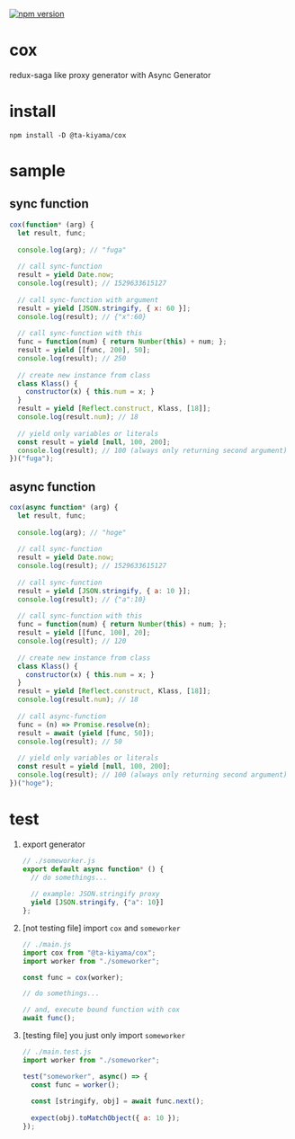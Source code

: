 [![npm version](https://badge.fury.io/js/%40ta-kiyama%2Fcox.svg)](https://badge.fury.io/js/%40ta-kiyama%2Fcox)

# cox
redux-saga like proxy generator with Async Generator

# install

`npm install -D @ta-kiyama/cox`

# sample

## sync function

```js
cox(function* (arg) {
  let result, func;
  
  console.log(arg); // "fuga"
  
  // call sync-function
  result = yield Date.now;
  console.log(result); // 1529633615127
  
  // call sync-function with argument
  result = yield [JSON.stringify, { x: 60 }];
  console.log(result); // {"x":60}
  
  // call sync-function with this
  func = function(num) { return Number(this) + num; };
  result = yield [[func, 200], 50];
  console.log(result); // 250
  
  // create new instance from class
  class Klass() {
    constructor(x) { this.num = x; }
  }
  result = yield [Reflect.construct, Klass, [18]];
  console.log(result.num); // 18
  
  // yield only variables or literals
  const result = yield [null, 100, 200];
  console.log(result); // 100 (always only returning second argument)
})("fuga");
```

## async function

```js
cox(async function* (arg) {
  let result, func;
  
  console.log(arg); // "hoge"
  
  // call sync-function
  result = yield Date.now;
  console.log(result); // 1529633615127
  
  // call sync-function
  result = yield [JSON.stringify, { a: 10 }];
  console.log(result); // {"a":10}
  
  // call sync-function with this
  func = function(num) { return Number(this) + num; };
  result = yield [[func, 100], 20];
  console.log(result); // 120
  
  // create new instance from class
  class Klass() {
    constructor(x) { this.num = x; }
  }
  result = yield [Reflect.construct, Klass, [18]];
  console.log(result.num); // 18
  
  // call async-function
  func = (n) => Promise.resolve(n);
  result = await (yield [func, 50]);
  console.log(result); // 50
  
  // yield only variables or literals
  const result = yield [null, 100, 200];
  console.log(result); // 100 (always only returning second argument)
})("hoge");
```

# test

1. export generator
    ```js
    // ./someworker.js
    export default async function* () {
      // do somethings...
      
      // example: JSON.stringify proxy
      yield [JSON.stringify, {"a": 10}]
    };
    ```
1. [not testing file] import `cox` and `someworker`
    ```js
    // ./main.js
    import cox from "@ta-kiyama/cox";
    import worker from "./someworker";
    
    const func = cox(worker);
    
    // do somethings...
    
    // and, execute bound function with cox
    await func();
    ```
1. [testing file] you just only import `someworker`
    ```js
    // ./main.test.js
    import worker from "./someworker";
    
    test("someworker", async() => {
      const func = worker();
      
      const [stringify, obj] = await func.next();
      
      expect(obj).toMatchObject({ a: 10 });
    });
    ```
